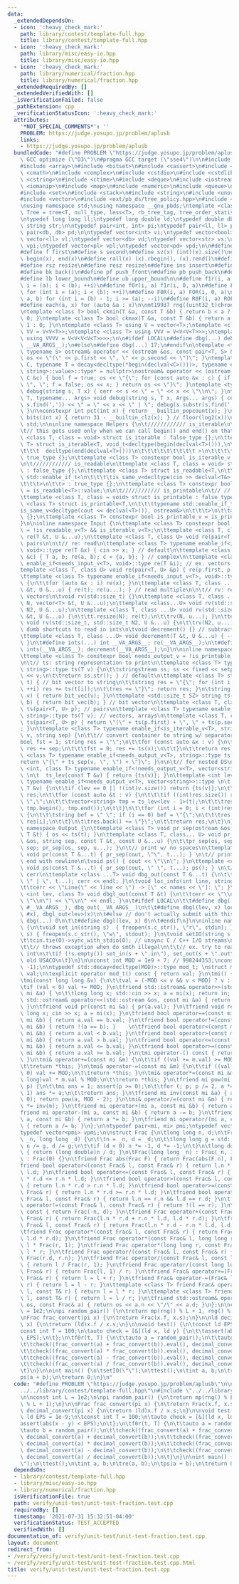 ```yaml
---
data:
  _extendedDependsOn:
  - icon: ':heavy_check_mark:'
    path: library/contest/template-full.hpp
    title: library/contest/template-full.hpp
  - icon: ':heavy_check_mark:'
    path: library/misc/easy-io.hpp
    title: library/misc/easy-io.hpp
  - icon: ':heavy_check_mark:'
    path: library/numerical/fraction.hpp
    title: library/numerical/fraction.hpp
  _extendedRequiredBy: []
  _extendedVerifiedWith: []
  _isVerificationFailed: false
  _pathExtension: cpp
  _verificationStatusIcon: ':heavy_check_mark:'
  attributes:
    '*NOT_SPECIAL_COMMENTS*': ''
    PROBLEM: https://judge.yosupo.jp/problem/aplusb
    links:
    - https://judge.yosupo.jp/problem/aplusb
  bundledCode: "#define PROBLEM \"https://judge.yosupo.jp/problem/aplusb\"\n\n\n#pragma\
    \ GCC optimize (\"O3\")\n#pragma GCC target (\"sse4\")\n\n#include <algorithm>\n\
    #include <array>\n#include <bitset>\n#include <cassert>\n#include <chrono>\n#include\
    \ <cmath>\n#include <complex>\n#include <cstdio>\n#include <cstdlib>\n#include\
    \ <cstring>\n#include <ctime>\n#include <deque>\n#include <iostream>\n#include\
    \ <iomanip>\n#include <map>\n#include <numeric>\n#include <queue>\n#include <random>\n\
    #include <set>\n#include <stack>\n#include <string>\n#include <unordered_map>\n\
    #include <vector>\n#include <ext/pb_ds/tree_policy.hpp>\n#include <ext/pb_ds/assoc_container.hpp>\n\
    \nusing namespace std;\nusing namespace __gnu_pbds;\ntemplate <class T> using\
    \ Tree = tree<T, null_type, less<T>, rb_tree_tag, tree_order_statistics_node_update>;\n\
    \ntypedef long long ll;\ntypedef long double ld;\ntypedef double db;\ntypedef\
    \ string str;\n\ntypedef pair<int, int> pi;\ntypedef pair<ll, ll> pl;\ntypedef\
    \ pair<db, db> pd;\n\ntypedef vector<int> vi;\ntypedef vector<bool> vb;\ntypedef\
    \ vector<ll> vl;\ntypedef vector<db> vd;\ntypedef vector<str> vs;\ntypedef vector<pi>\
    \ vpi;\ntypedef vector<pl> vpl;\ntypedef vector<pd> vpd;\n\n#define mp make_pair\n\
    #define f first\n#define s second\n#define sz(x) (int)(x).size()\n#define all(x)\
    \ begin(x), end(x)\n#define rall(x) (x).rbegin(), (x).rend()\n#define sor(x) sort(all(x))\n\
    #define rsz resize\n#define resz resize\n#define ins insert\n#define ft front()\n\
    #define bk back()\n#define pf push_front\n#define pb push_back\n#define eb emplace_back\n\
    #define lb lower_bound\n#define ub upper_bound\n\n#define f1r(i, a, b) for (int\
    \ i = (a); i < (b); ++i)\n#define f0r(i, a) f1r(i, 0, a)\n#define FOR(i, a, b)\
    \ for (int i = (a); i < (b); ++i)\n#define F0R(i, a) FOR(i, 0, a)\n#define ROF(i,\
    \ a, b) for (int i = (b) - 1; i >= (a); --i)\n#define R0F(i, a) ROF(i, 0, a)\n\
    #define each(a, x) for (auto &a : x)\n\nmt19937 rng((uint32_t)chrono::steady_clock::now().time_since_epoch().count());\n\
    \ntemplate <class T> bool ckmin(T &a, const T &b) { return b < a ? a = b, 1 :\
    \ 0; }\ntemplate <class T> bool ckmax(T &a, const T &b) { return a < b ? a = b,\
    \ 1 : 0; }\n\ntemplate <class T> using V = vector<T>;\ntemplate <class T> using\
    \ VV = V<V<T>>;\ntemplate <class T> using VVV = V<V<V<T>>>;\ntemplate <class T>\
    \ using VVVV = V<V<V<V<T>>>>;\n\n#ifdef LOCAL\n#define dbg(...) debug(#__VA_ARGS__,\
    \ __VA_ARGS__);\n#else\n#define dbg(...) 17;\n#endif\n\ntemplate <typename T,\
    \ typename S> ostream& operator << (ostream &os, const pair<T, S> &p) { return\
    \ os << \"(\" << p.first << \", \" << p.second << \")\"; }\ntemplate <typename\
    \ C, typename T = decay<decltype(*begin(declval<C>()))>, typename enable_if<!is_same<C,\
    \ string>::value>::type* = nullptr>\nostream& operator << (ostream &os, const\
    \ C &c) { bool f = true; os << \"{\"; for (const auto &x : c) { if (!f) os <<\
    \ \", \"; f = false; os << x; } return os << \"}\"; }\ntemplate <typename T> void\
    \ debug(string s, T x) { cerr << s << \" = \" << x << \"\\n\"; }\ntemplate <typename\
    \ T, typename... Args> void debug(string s, T x, Args... args) { cerr << s.substr(0,\
    \ s.find(',')) << \" = \" << x << \" | \"; debug(s.substr(s.find(',') + 2), args...);\
    \ }\n\nconstexpr int pct(int x) { return __builtin_popcount(x); }\nconstexpr int\
    \ bits(int x) { return 31 - __builtin_clz(x); } // floor(log2(x))\n\n\nusing namespace\
    \ std;\n\ninline namespace Helpers {\n\t//////////// is_iterable\n\t// https://stackoverflow.com/questions/13830158/check-if-a-variable-type-is-iterable\n\
    \t// this gets used only when we can call begin() and end() on that type\n\ttemplate\
    \ <class T, class = void> struct is_iterable : false_type {};\n\ttemplate <class\
    \ T> struct is_iterable<T, void_t<decltype(begin(declval<T>())),\n\t\t\t\t\t\t\
    \t\t\t  decltype(end(declval<T>()))\n\t\t\t\t\t\t\t\t\t >\n\t\t\t\t\t\t   > :\
    \ true_type {};\n\ttemplate <class T> constexpr bool is_iterable_v = is_iterable<T>::value;\n\
    \n\t//////////// is_readable\n\ttemplate <class T, class = void> struct is_readable\
    \ : false_type {};\n\ttemplate <class T> struct is_readable<T,\n\t\t\ttypename\
    \ std::enable_if_t<\n\t\t\t\tis_same_v<decltype(cin >> declval<T&>()), istream&>\n\
    \t\t\t>\n\t\t> : true_type {};\n\ttemplate <class T> constexpr bool is_readable_v\
    \ = is_readable<T>::value;\n\n\t//////////// is_printable\n\t// // https://nafe.es/posts/2020-02-29-is-printable/\n\
    \ttemplate <class T, class = void> struct is_printable : false_type {};\n\ttemplate\
    \ <class T> struct is_printable<T,\n\t\t\ttypename std::enable_if_t<\n\t\t\t\t\
    is_same_v<decltype(cout << declval<T>()), ostream&>\n\t\t\t>\n\t\t> : true_type\
    \ {};\n\ttemplate <class T> constexpr bool is_printable_v = is_printable<T>::value;\n\
    }\n\ninline namespace Input {\n\ttemplate <class T> constexpr bool needs_input_v\
    \ = !is_readable_v<T> && is_iterable_v<T>;\n\ttemplate <class T, class ...U> void\
    \ re(T &t, U &...u);\n\ttemplate <class T, class U> void re(pair<T, U> &p); //\
    \ pairs\n\n\t// re: read\n\ttemplate <class T> typename enable_if<is_readable_v<T>,\
    \ void>::type re(T &x) { cin >> x; } // default\n\ttemplate <class T> void re(complex<T>\
    \ &c) { T a, b; re(a, b); c = {a, b}; } // complex\n\ttemplate <class T> typename\
    \ enable_if<needs_input_v<T>, void>::type re(T &i); // ex. vectors, arrays\n\t\
    template <class T, class U> void re(pair<T, U> &p) { re(p.first, p.second); }\n\
    \ttemplate <class T> typename enable_if<needs_input_v<T>, void>::type re(T &i)\
    \ {\n\t\tfor (auto &x : i) re(x); }\n\ttemplate <class T, class ...U> void re(T\
    \ &t, U &...u) { re(t); re(u...); } // read multiple\n\n\t// rv: resize and read\
    \ vectors\n\tvoid rv(std::size_t) {}\n\ttemplate <class T, class ...U> void rv(std::size_t\
    \ N, vector<T> &t, U &...u);\n\ttemplate <class...U> void rv(std::size_t, std::size_t\
    \ N2, U &...u);\n\ttemplate <class T, class ...U> void rv(std::size_t N, vector<T>\
    \ &t, U &...u) {\n\t\tt.resize(N); re(t);\n\t\trv(N, u...); }\n\ttemplate <class...U>\
    \ void rv(std::size_t, std::size_t N2, U &...u) {\n\t\trv(N2, u...); }\n\n\t//\
    \ dumb shortcuts to read in ints\n\tvoid decrement() {} // subtract one from each\n\
    \ttemplate <class T, class ...U> void decrement(T &t, U &...u) { --t; decrement(u...);\
    \ }\n\t#define ints(...) int __VA_ARGS__; re(__VA_ARGS__);\n\t#define int1(...)\
    \ ints(__VA_ARGS__); decrement(__VA_ARGS__);\n}\n\ninline namespace ToString {\n\
    \ttemplate <class T> constexpr bool needs_output_v = !is_printable_v<T> && is_iterable_v<T>;\n\
    \n\t// ts: string representation to print\n\ttemplate <class T> typename enable_if<is_printable_v<T>,\
    \ string>::type ts(T v) {\n\t\tstringstream ss; ss << fixed << setprecision(15)\
    \ << v;\n\t\treturn ss.str(); } // default\n\ttemplate <class T> string bit_vec(T\
    \ t) { // bit vector to string\n\t\tstring res = \"{\"; for (int i = 0; i < (int)t.size();\
    \ ++i) res += ts(t[i]);\n\t\tres += \"}\"; return res; }\n\tstring ts(vector<bool>\
    \ v) { return bit_vec(v); }\n\ttemplate <std::size_t SZ> string ts(bitset<SZ>\
    \ b) { return bit_vec(b); } // bit vector\n\ttemplate <class T, class U> string\
    \ ts(pair<T, U> p); // pairs\n\ttemplate <class T> typename enable_if<needs_output_v<T>,\
    \ string>::type ts(T v); // vectors, arrays\n\ttemplate <class T, class U> string\
    \ ts(pair<T, U> p) { return \"(\" + ts(p.first) + \", \" + ts(p.second) + \")\"\
    ; }\n\ttemplate <class T> typename enable_if<is_iterable_v<T>, string>::type ts_sep(T\
    \ v, string sep) {\n\t\t// convert container to string w/ separator sep\n\t\t\
    bool fst = 1; string res = \"\";\n\t\tfor (const auto &x : v) {\n\t\t\tif (!fst)\
    \ res += sep;\n\t\t\tfst = 0; res += ts(x);\n\t\t}\n\t\treturn res;\n\t}\n\ttemplate\
    \ <class T> typename enable_if<needs_output_v<T>, string>::type ts(T v) {\n\t\t\
    return \"{\" + ts_sep(v, \", \") + \"}\"; }\n\n\t// for nested DS\n\ttemplate\
    \ <int, class T> typename enable_if<!needs_output_v<T>, vector<string>>::type\
    \ \n\t  ts_lev(const T &v) { return {ts(v)}; }\n\ttemplate <int lev, class T>\
    \ typename enable_if<needs_output_v<T>, vector<string>>::type \n\t  ts_lev(const\
    \ T &v) {\n\t\tif (lev == 0 || !(int)v.size()) return {ts(v)};\n\t\tvector<string>\
    \ res;\n\t\tfor (const auto &t : v) {\n\t\t\tif ((int)res.size()) res.back() +=\
    \ \",\";\n\t\t\tvector<string> tmp = ts_lev<lev - 1>(t);\n\t\t\tres.insert(res.end(),\
    \ tmp.begin(), tmp.end());\n\t\t}\n\t\tfor (int i = 0; i < (int)res.size(); ++i)\
    \ {\n\t\t\tstring bef = \" \"; if (i == 0) bef = \"{\";\n\t\t\tres[i] = bef +\
    \ res[i];\n\t\t}\n\t\tres.back() += \"}\";\n\t\treturn res;\n\t}\n}\n\ninline\
    \ namespace Output {\n\ttemplate <class T> void pr_sep(ostream &os, string, const\
    \ T &t) { os << ts(t); }\n\ttemplate <class T, class... U> void pr_sep(ostream\
    \ &os, string sep, const T &t, const U &...u) {\n\t\tpr_sep(os, sep, t); os <<\
    \ sep; pr_sep(os, sep, u...); }\n\t// print w/ no spaces\n\ttemplate <class ...T>\
    \ void pr(const T &...t) { pr_sep(cout, \"\", t...); } \n\t// print w/ spaces,\
    \ end with newline\n\tvoid ps() { cout << \"\\n\"; }\n\ttemplate <class ...T>\
    \ void ps(const T &...t) { pr_sep(cout, \" \", t...); ps(); } \n\t// debug to\
    \ cerr\n\ttemplate <class ...T> void dbg_out(const T &...t) {\n\t\tpr_sep(cerr,\
    \ \" | \", t...); cerr << endl; }\n\tvoid loc_info(int line, string names) {\n\
    \t\tcerr << \"Line(\" << line << \") -> [\" << names << \"]: \"; }\n\ttemplate\
    \ <int lev, class T> void dbgl_out(const T &t) {\n\t\tcerr << \"\\n\\n\" << ts_sep(ts_lev<lev>(t),\
    \ \"\\n\") << \"\\n\" << endl; }\n\t#ifdef LOCAL\n\t\t#define dbg(...) loc_info(__LINE__,\
    \ #__VA_ARGS__), dbg_out(__VA_ARGS__)\n\t\t#define dbgl(lev, x) loc_info(__LINE__,\
    \ #x), dbgl_out<lev>(x)\n\t#else // don't actually submit with this\n\t\t#define\
    \ dbg(...) 0\n\t\t#define dbgl(lev, x) 0\n\t#endif\n}\n\ninline namespace FileIO\
    \ {\n\tvoid set_in(string s)  { freopen(s.c_str(), \"r\", stdin); }\n\tvoid set_out(string\
    \ s) { freopen(s.c_str(), \"w\", stdout); }\n\tvoid setIO(string s = \"\") {\n\
    \t\tcin.tie(0)->sync_with_stdio(0); // unsync C / C++ I/O streams\n\t\t// cin.exceptions(cin.failbit);\n\
    \t\t// throws exception when do smth illegal\n\t\t// ex. try to read letter into\
    \ int\n\t\tif (!s.empty()) set_in(s + \".in\"), set_out(s + \".out\"); // for\
    \ old USACO\n\t}\n}\n\nconst int MOD = 1e9 + 7; // 998244353;\nconst ld PI = acos((ld)\
    \ -1);\n\ntypedef std::decay<decltype(MOD)>::type mod_t; \nstruct mi {\n\tmod_t\
    \ val;\n\texplicit operator mod_t() const { return val; }\n\tmi() { val = 0; }\n\
    \tmi(const long long &v) {\n\t\tval = (-MOD <= v && v < MOD) ? v : v % MOD;\n\t\
    \tif (val < 0) val += MOD; }\n\tfriend std::istream& operator>>(std::istream &in,\
    \ mi &a) { \n\t\tlong long x; std::cin >> x; a = mi(x); return in; }\n\tfriend\
    \ std::ostream& operator<<(std::ostream &os, const mi &a) { return os << a.val;\
    \ }\n\tfriend void pr(const mi &a) { pr(a.val); }\n\tfriend void re(mi &a) { long\
    \ long x; cin >> x; a = mi(x); }\n\tfriend bool operator==(const mi &a, const\
    \ mi &b) { return a.val == b.val; }\n\tfriend bool operator!=(const mi &a, const\
    \ mi &b) { return !(a == b); }    \n\tfriend bool operator<(const mi &a, const\
    \ mi &b) { return a.val < b.val; }\n\tfriend bool operator>(const mi &a, const\
    \ mi &b) { return a.val > b.val; }\n\tfriend bool operator<=(const mi &a, const\
    \ mi &b) { return a.val <= b.val; }\n\tfriend bool operator>=(const mi &a, const\
    \ mi &b) { return a.val >= b.val; }\n\tmi operator-() const { return mi(-val);\
    \ }\n\tmi& operator+=(const mi &m) {\n\t\tif ((val += m.val) >= MOD) val -= MOD;\n\
    \t\treturn *this; }\n\tmi& operator-=(const mi &m) {\n\t\tif ((val -= m.val) <\
    \ 0) val += MOD;\n\t\treturn *this; }\n\tmi& operator*=(const mi &m) { val = (long\
    \ long)val * m.val % MOD;\n\t\treturn *this; }\n\tfriend mi pow(mi a, long long\
    \ p) {\n\t\tmi ans = 1; assert(p >= 0);\n\t\tfor (; p; p /= 2, a *= a) if (p &\
    \ 1) ans *= a;\n\t\treturn ans; }\n\tfriend mi inv(const mi &a) { assert(a !=\
    \ 0); return pow(a, MOD - 2); }\n\tmi& operator/=(const mi &m) { return (*this)\
    \ *= inv(m); }\n\tfriend mi operator+(mi a, const mi &b) { return a += b; }\n\t\
    friend mi operator-(mi a, const mi &b) { return a -= b; }\n\tfriend mi operator*(mi\
    \ a, const mi &b) { return a *= b; }\n\tfriend mi operator/(mi a, const mi &b)\
    \ { return a /= b; }\n};\n\ntypedef pair<mi, mi> pmi;\ntypedef vector<mi> vmi;\n\
    typedef vector<pmi> vpmi;\n\nstruct Frac {\n\tlong long n, d;\n\tFrac(long long\
    \ _n, long long _d) {\n\t\tn = _n, d = _d;\n\t\tlong long g = std::__gcd(n, d);\
    \ n /= g, d /= g;\n\t\tif (d < 0) n *= -1, d *= -1;\n\t}\n\tlong double eval()\
    \ { return (long double)n / d; }\n\tFrac(long long _n) : Frac(_n, 1) {}\n\tFrac()\
    \ : Frac(0) {}\n\tfriend Frac abs(Frac F) { return Frac(abs(F.n), F.d); }\n\t\
    friend bool operator<(const Frac& l, const Frac& r) { return l.n * r.d < r.n *\
    \ l.d; }\n\tfriend bool operator<=(const Frac& l, const Frac& r) { return l.n\
    \ * r.d <= r.n * l.d; }\n\tfriend bool operator>(const Frac& l, const Frac& r)\
    \ { return l.n * r.d > r.n * l.d; }\n\tfriend bool operator>=(const Frac& l, const\
    \ Frac& r) { return l.n * r.d >= r.n * l.d; }\n\tfriend bool operator==(const\
    \ Frac& l, const Frac& r) { return l.n == r.n && l.d == r.d; }\n\tfriend bool\
    \ operator!=(const Frac& l, const Frac& r) { return !(l == r); }\n\tFrac operator-()\
    \ const { return Frac(-n, d); }\n\tfriend Frac operator+(const Frac& l, const\
    \ Frac& r) { return Frac(l.n * r.d + r.n * l.d, l.d * r.d); }\n\tfriend Frac operator-(const\
    \ Frac& l, const Frac& r) { return Frac(l.n * r.d - r.n * l.d, l.d * r.d); }\n\
    \tfriend Frac operator*(const Frac& l, const Frac& r) { return Frac(l.n * r.n,\
    \ l.d * r.d); }\n\tfriend Frac operator*(const Frac& l, long long r) { return\
    \ l * Frac(r, 1); }\n\tfriend Frac operator*(long long r, const Frac& l) { return\
    \ l * r; }\n\tfriend Frac operator/(const Frac& l, const Frac& r) { return l *\
    \ Frac(r.d, r.n); }\n\tfriend Frac operator/(const Frac& l, const long long& r)\
    \ { return l / Frac(r, 1); }\n\tfriend Frac operator/(const long long& l, const\
    \ Frac& r) { return Frac(l, 1) / r; }\n\tfriend Frac& operator+=(Frac& l, const\
    \ Frac& r) { return l = l + r; }\n\tfriend Frac& operator-=(Frac& l, const Frac&\
    \ r) { return l = l - r; }\n\ttemplate <class T> friend Frac& operator*=(Frac&\
    \ l, const T& r) { return l = l * r; }\n\ttemplate <class T> friend Frac& operator/=(Frac&\
    \ l, const T& r) { return l = l / r; }\n\tfriend std::ostream& operator<<(std::ostream&\
    \ os, const Frac& a) { return os << a.n << \"/\" << a.d; }\n};\n\nconst int L\
    \ = 1e2;\n\npi random_pair() {\n\treturn mp(rng() % L + 1, rng() % L + 1);\n}\n\
    \nFrac frac_convert(pi x) {\n\treturn Frac(x.f, x.s);\n}\n\nld decimal_convert(pi\
    \ x) {\n\treturn (ld)x.f / x.s;\n}\n\nvoid test() {\n\tconst ld EPS = 1e-9;\n\t\
    const int T = 100;\n\tauto check = [&](ld x, ld y) {\n\t\tassert(abs(x - y) <\
    \ EPS);\n\t};\n\tf0r(t, T) {\n\t\tauto a = random_pair();\n\t\tauto b = random_pair();\n\
    \t\tcheck((frac_convert(a) + frac_convert(b)).eval(), decimal_convert(a) + decimal_convert(b));\n\
    \t\tcheck((frac_convert(a) * frac_convert(b)).eval(), decimal_convert(a) * decimal_convert(b));\n\
    \t\tcheck((frac_convert(a) - frac_convert(b)).eval(), decimal_convert(a) - decimal_convert(b));\n\
    \t\tcheck((frac_convert(a) / frac_convert(b)).eval(), decimal_convert(a) / decimal_convert(b));\n\
    \t}\n}\n\nint main() {\n\tsetIO(\"\");\n\ttest();\n\tint a, b;\n\tre(a, b);\n\t\
    ps(a + b);\n\treturn 0;\n}\n"
  code: "#define PROBLEM \"https://judge.yosupo.jp/problem/aplusb\"\n\n#include \"\
    ../../library/contest/template-full.hpp\"\n#include \"../../library/numerical/fraction.hpp\"\
    \n\nconst int L = 1e2;\n\npi random_pair() {\n\treturn mp(rng() % L + 1, rng()\
    \ % L + 1);\n}\n\nFrac frac_convert(pi x) {\n\treturn Frac(x.f, x.s);\n}\n\nld\
    \ decimal_convert(pi x) {\n\treturn (ld)x.f / x.s;\n}\n\nvoid test() {\n\tconst\
    \ ld EPS = 1e-9;\n\tconst int T = 100;\n\tauto check = [&](ld x, ld y) {\n\t\t\
    assert(abs(x - y) < EPS);\n\t};\n\tf0r(t, T) {\n\t\tauto a = random_pair();\n\t\
    \tauto b = random_pair();\n\t\tcheck((frac_convert(a) + frac_convert(b)).eval(),\
    \ decimal_convert(a) + decimal_convert(b));\n\t\tcheck((frac_convert(a) * frac_convert(b)).eval(),\
    \ decimal_convert(a) * decimal_convert(b));\n\t\tcheck((frac_convert(a) - frac_convert(b)).eval(),\
    \ decimal_convert(a) - decimal_convert(b));\n\t\tcheck((frac_convert(a) / frac_convert(b)).eval(),\
    \ decimal_convert(a) / decimal_convert(b));\n\t}\n}\n\nint main() {\n\tsetIO(\"\
    \");\n\ttest();\n\tint a, b;\n\tre(a, b);\n\tps(a + b);\n\treturn 0;\n}"
  dependsOn:
  - library/contest/template-full.hpp
  - library/misc/easy-io.hpp
  - library/numerical/fraction.hpp
  isVerificationFile: true
  path: verify/unit-test/unit-test-fraction.test.cpp
  requiredBy: []
  timestamp: '2021-07-31 15:32:51-04:00'
  verificationStatus: TEST_ACCEPTED
  verifiedWith: []
documentation_of: verify/unit-test/unit-test-fraction.test.cpp
layout: document
redirect_from:
- /verify/verify/unit-test/unit-test-fraction.test.cpp
- /verify/verify/unit-test/unit-test-fraction.test.cpp.html
title: verify/unit-test/unit-test-fraction.test.cpp
---
```

